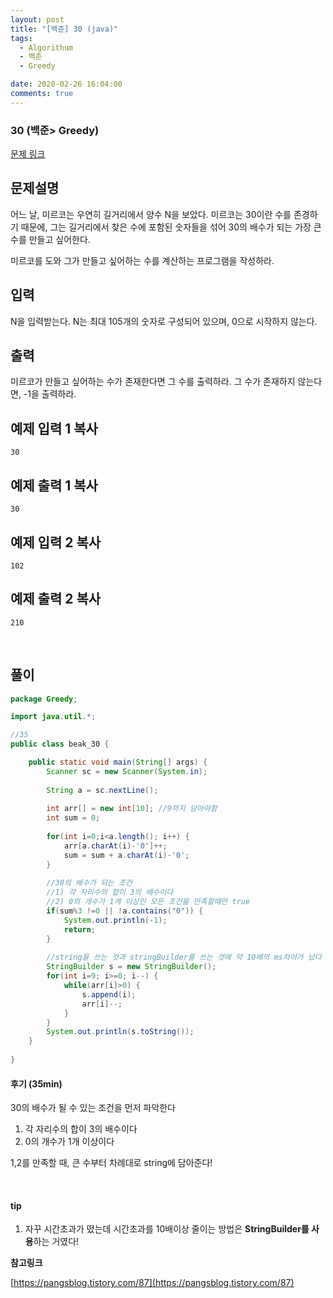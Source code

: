 ```yaml
---
layout: post
title: "[백준] 30 (java)"
tags:
  - Algorithum
  - 백준
  - Greedy

date: 2020-02-26 16:04:00
comments: true
---
```




###   30 (백준> Greedy)

[문제 링크](https://www.acmicpc.net/problem/10610 )

## 문제설명

어느 날, 미르코는 우연히 길거리에서 양수 N을 보았다. 미르코는 30이란 수를 존경하기 때문에, 그는 길거리에서 찾은 수에 포함된 숫자들을 섞어 30의 배수가 되는 가장 큰 수를 만들고 싶어한다.

미르코를 도와 그가 만들고 싶어하는 수를 계산하는 프로그램을 작성하라.

## 입력

N을 입력받는다. N는 최대 105개의 숫자로 구성되어 있으며, 0으로 시작하지 않는다.

## 출력

미르코가 만들고 싶어하는 수가 존재한다면 그 수를 출력하라. 그 수가 존재하지 않는다면, -1을 출력하라.

## 예제 입력 1 복사

```
30
```

## 예제 출력 1 복사

```
30
```

## 예제 입력 2 복사

```
102
```

## 예제 출력 2 복사

```
210
```

<br>

## 풀이

```java
package Greedy;

import java.util.*;

//35
public class beak_30 {

	public static void main(String[] args) {
		Scanner sc = new Scanner(System.in);
		
		String a = sc.nextLine();
		
		int arr[] = new int[10]; //9까지 담아야함
		int sum = 0;
		
		for(int i=0;i<a.length(); i++) {
			arr[a.charAt(i)-'0']++;
			sum = sum + a.charAt(i)-'0';
		}
		
		//30의 배수가 되는 조건
		//1) 각 자리수의 합이 3의 배수이다
		//2) 0의 개수가 1개 이상인 모든 조건을 만족할때만 true
		if(sum%3 !=0 || !a.contains("0")) {
			System.out.println(-1);
			return;
		}
		
		//string을 쓰는 것과 stringBuilder를 쓰는 것에 약 10배의 ms차이가 났다
		StringBuilder s = new StringBuilder();
		for(int i=9; i>=0; i--) {
			while(arr[i]>0) {
				s.append(i);
				arr[i]--;
			}
		}
		System.out.println(s.toString());
	}
	
}
```

#### 후기 (35min)

30의 배수가 될 수 있는 조건을 먼저 파악한다

1. 각 자리수의 합이 3의 배수이다
2. 0의 개수가 1개 이상이다

1,2를 만족할 때, 큰 수부터 차례대로 string에 담아준다!

<br>

#### tip

1. 자꾸 시간초과가 떴는데 시간초과를 10배이상 줄이는 방법은 **StringBuilder를 사용**하는 거였다!



**참고링크**

[https://pangsblog.tistory.com/87](https://pangsblog.tistory.com/87)